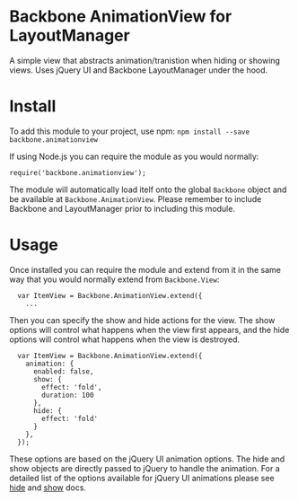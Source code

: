 # Backbone AnimationView for LayoutManager
A simple view that abstracts animation/tranistion when hiding or showing views. Uses jQuery UI and Backbone LayoutManager under the hood.

# Install
To add this module to your project, use npm:
`npm install --save backbone.animationview`

If using Node.js you can require the module as you would normally:

`require('backbone.animationview');`

The module will automatically load itelf onto the global `Backbone` object and be available at `Backbone.AnimationView`. Please remember to include Backbone and LayoutManager prior to including this module.

# Usage
Once installed you can require the module and extend from it in the same way that you would normally extend from `Backbone.View`:
```
  var ItemView = Backbone.AnimationView.extend({
    ...

```

Then you can specify the show and hide actions for the view. The show options will control what happens when the view first appears, and the hide options will control what happens when the view is destroyed.

```
  var ItemView = Backbone.AnimationView.extend({
    animation: {
      enabled: false,
      show: {
        effect: 'fold',
        duration: 100
      },
      hide: {
        effect: 'fold'
      }
    },
  });
```

These options are based on the jQuery UI animation options. The hide and show objects are directly passed to jQuery to handle the animation. For a detailed list of the options available for jQuery UI animations please see [hide](http://api.jqueryui.com/hide/) and [show](http://api.jqueryui.com/show/) docs.
